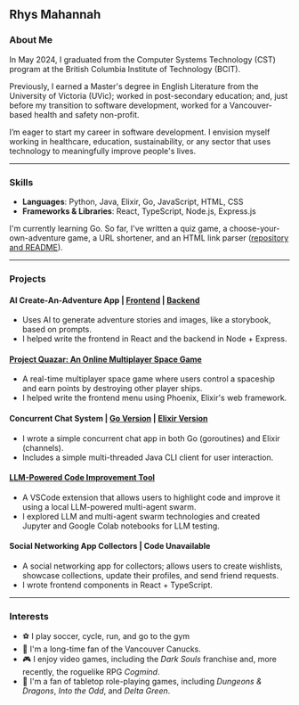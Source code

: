 ## Rhys Mahannah

### About Me
In May 2024, I graduated from the Computer Systems Technology (CST) program at the British Columbia Institute of Technology (BCIT).

Previously, I earned a Master's degree in English Literature from the University of Victoria (UVic); worked in post-secondary education; and, just before my transition to software development, worked for a Vancouver-based health and safety non-profit.

I’m eager to start my career in software development. I envision myself working in healthcare, education, sustainability, or any sector that uses technology to meaningfully improve people's lives.

---

### Skills
- **Languages**: Python, Java, Elixir, Go, JavaScript, HTML, CSS
- **Frameworks & Libraries**: React, TypeScript, Node.js, Express.js

I'm currently learning Go. So far, I've written a quiz game, a choose-your-own-adventure game, a URL shortener, and an HTML link parser ([repository and README](https://github.com/rhysmah/Go_Exercises)).

---

### Projects

#### AI Create-An-Adventure App  |  [Frontend](https://github.com/rhysmah/dungeon-krawler-backend)  |  [Backend](https://github.com/rhysmah/dungeon-krawler-frontend)
- Uses AI to generate adventure stories and images, like a storybook, based on prompts.
- I helped write the frontend in React and the backend in Node + Express.

#### [Project Quazar: An Online Multiplayer Space Game](https://github.com/MikeSusutZZ/Project-Quazar)
- A real-time multiplayer space game where users control a spaceship and earn points by destroying other player ships.
- I helped write the frontend menu using Phoenix, Elixir's web framework.
  
#### Concurrent Chat System  |  [Go Version](https://github.com/rhysmah/Go-Chat-App)  |  [Elixir Version](https://github.com/rhysmah/Elixir-Chat-App)
- I wrote a simple concurrent chat app in both Go (goroutines) and Elixir (channels).
- Includes a simple multi-threaded Java CLI client for user interaction.

#### [LLM-Powered Code Improvement Tool](https://github.com/Vero-Ventures/llm-swarm)
- A VSCode extension that allows users to highlight code and improve it using a local LLM-powered multi-agent swarm.
- I explored LLM and multi-agent swarm technologies and created Jupyter and Google Colab notebooks for LLM testing.

#### Social Networking App Collectors  |  Code Unavailable
- A social networking app for collectors; allows users to create wishlists, showcase collections, update their profiles, and send friend requests.
- I wrote frontend components in React + TypeScript.

---

### Interests
- ⚽ I play soccer, cycle, run, and go to the gym
- 🏒 I'm a long-time fan of the Vancouver Canucks.
- 🎮 I enjoy video games, including the _Dark Souls_ franchise and, more recently, the roguelike RPG _Cogmind_.
- 🎲 I'm a fan of tabletop role-playing games, including _Dungeons & Dragons_, _Into the Odd_, and _Delta Green_.
